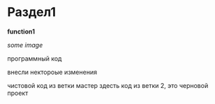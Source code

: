 # Раздел1

**function1**

*some image*

программный код

внесли нектороые изменения

чистовой код из ветки мастер
здесть код из ветки 2, это черновой проект

